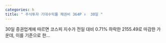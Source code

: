 ```yaml
---
categories: h
title: " 주식투자 기대수익률 채권비 364P ↑  30일 "
---
```

 30일 증권업계에 따르면 코스피 지수가 전일 대비 0.71% 하락한 2155.49로 마감한 가운데, 이를 기준으로 한... 